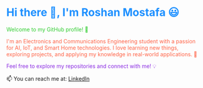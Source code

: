 <h1 style="color:#1E90FF;">Hi there 👋, I'm Roshan Mostafa 😃 </h1>

<p style="color:#32CD32;">Welcome to my GitHub profile! 🌟</p>

<p style="color:#FF6347;">
I'm an Electronics and Communications Engineering student with a passion for AI, IoT, and Smart Home technologies. 
I love learning new things, exploring projects, and applying my knowledge in real-world applications. 🚀
</p>

<p style="color:#8A2BE2;">
Feel free to explore my repositories and connect with me! 💡
</p>

📫 You can reach me at: [LinkedIn](https://www.linkedin.com/in/roshan-mostafa-/)
